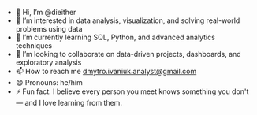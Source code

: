 - 👋 Hi, I’m @dieither
- 👀 I’m interested in data analysis, visualization, and solving real-world problems using data
- 🌱 I’m currently learning SQL, Python, and advanced analytics techniques
- 💞️ I’m looking to collaborate on data-driven projects, dashboards, and exploratory analysis
- 📫 How to reach me dmytro.ivaniuk.analyst@gmail.com
- 😄 Pronouns: he/him
- ⚡ Fun fact: I believe every person you meet knows something you don't — and I love learning from them.

<!---
dieither/dieither is a ✨ special ✨ repository because its `README.md` (this file) appears on your GitHub profile.
You can click the Preview link to take a look at your changes.
--->
